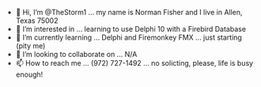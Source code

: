 - 👋 Hi, I’m @TheStorm1 ... my name is Norman Fisher and I live in Allen, Texas 75002
- 👀 I’m interested in ... learning to use Delphi 10 with a Firebird Database
- 🌱 I’m currently learning ... Delphi and Firemonkey FMX ... just starting (pity me)
- 💞️ I’m looking to collaborate on ... N/A
- 📫 How to reach me ... (972) 727-1492 ... no solicting, please, life is busy enough!

<!---
TheStorm1/TheStorm1 is a ✨ special ✨ repository because its `README.md` (this file) appears on your GitHub profile.
You can click the Preview link to take a look at your changes.
--->
